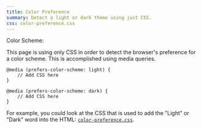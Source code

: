 ```yaml
---
title: Color Preference
summary: Detect a light or dark theme using just CSS.
css: color-preference.css
---
```


<div class="D(f) Ai(c) C(blue) C(#eee)--csd C(#333)--csl C(i)--p Bgc(gray) Bgc(#333)--csd Bgc(#eee)--csl Bgc(t)--p P(2em)">
<div class="D(f) Ta(c) label Fz(3em)">Color Scheme:&nbsp;</div>
</div>

This page is using only CSS in order to detect the browser's preference for a color scheme. This is accomplished using media queries.

```
@media (prefers-color-scheme: light) {
    // Add CSS here
}

@media (prefers-color-scheme: dark) {
    // Add CSS here
}
```

For example, you could look at the CSS that is used to add the "Light" or "Dark" word into the HTML: [`color-preference.css`](color-preference.css).
